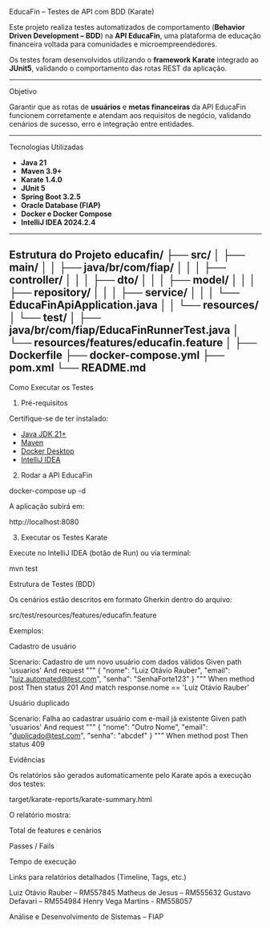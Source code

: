 EducaFin – Testes de API com BDD (Karate)

Este projeto realiza testes automatizados de comportamento (**Behavior Driven Development – BDD**) na **API EducaFin**, uma plataforma de educação financeira voltada para comunidades e microempreendedores.

Os testes foram desenvolvidos utilizando o **framework Karate** integrado ao **JUnit5**, validando o comportamento das rotas REST da aplicação.

---

Objetivo

Garantir que as rotas de **usuários** e **metas financeiras** da API EducaFin funcionem corretamente e atendam aos requisitos de negócio, validando cenários de sucesso, erro e integração entre entidades.

---

Tecnologias Utilizadas

- **Java 21**
- **Maven 3.9+**
- **Karate 1.4.0**
- **JUnit 5**
- **Spring Boot 3.2.5**
- **Oracle Database (FIAP)**
- **Docker e Docker Compose**
- **IntelliJ IDEA 2024.2.4**

---

Estrutura do Projeto
educafin/
├── src/
│ ├── main/
│ │ ├── java/br/com/fiap/
│ │ │ ├── controller/
│ │ │ ├── dto/
│ │ │ ├── model/
│ │ │ ├── repository/
│ │ │ ├── service/
│ │ │ └── EducaFinApiApplication.java
│ │ └── resources/
│ └── test/
│ ├── java/br/com/fiap/EducaFinRunnerTest.java
│ └── resources/features/educafin.feature
│
├── Dockerfile
├── docker-compose.yml
├── pom.xml
└── README.md
---

 Como Executar os Testes

1. Pré-requisitos

Certifique-se de ter instalado:

- [Java JDK 21+](https://www.oracle.com/java/technologies/downloads/)
- [Maven](https://maven.apache.org/download.cgi)
- [Docker Desktop](https://www.docker.com/)
- [IntelliJ IDEA](https://www.jetbrains.com/idea/)

2. Rodar a API EducaFin

docker-compose up -d

A aplicação subirá em:

http://localhost:8080

3. Executar os Testes Karate

Execute no IntelliJ IDEA (botão de Run) ou via terminal:

mvn test

Estrutura de Testes (BDD)

Os cenários estão descritos em formato Gherkin dentro do arquivo:

src/test/resources/features/educafin.feature

Exemplos:

Cadastro de usuário

Scenario: Cadastro de um novo usuário com dados válidos
  Given path 'usuarios'
  And request
    """
    { "nome": "Luiz Otávio Rauber", "email": "luiz.automated@test.com", "senha": "SenhaForte123" }
    """
  When method post
  Then status 201
  And match response.nome == 'Luiz Otávio Rauber'

Usuário duplicado

Scenario: Falha ao cadastrar usuário com e-mail já existente
  Given path 'usuarios'
  And request
    """
    { "nome": "Outro Nome", "email": "duplicado@test.com", "senha": "abcdef" }
    """
  When method post
  Then status 409

Evidências

Os relatórios são gerados automaticamente pelo Karate após a execução dos testes:

target/karate-reports/karate-summary.html

O relatório mostra:

Total de features e cenários

Passes / Fails

Tempo de execução

Links para relatórios detalhados (Timeline, Tags, etc.)


Luiz Otávio Rauber – RM557845
Matheus de Jesus – RM555632
Gustavo Defavari – RM554984 
Henry Vega Martins - RM558057 

Análise e Desenvolvimento de Sistemas – FIAP


